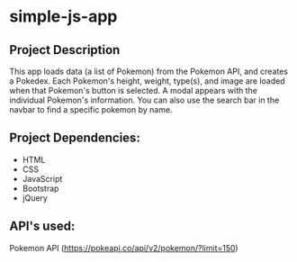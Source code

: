 # simple-js-app

## Project Description
This app loads data (a list of Pokemon) from the Pokemon API, and creates a Pokedex. Each Pokemon's height, weight, type(s), and image are loaded when that Pokemon's button is selected. A modal appears with the individual Pokemon's information. You can also use the search bar in the navbar to find a specific pokemon by name.


## Project Dependencies:
 -  HTML
 -  CSS
 -  JavaScript
 -  Bootstrap
 -  jQuery


## API's used:
Pokemon API (https://pokeapi.co/api/v2/pokemon/?limit=150)

